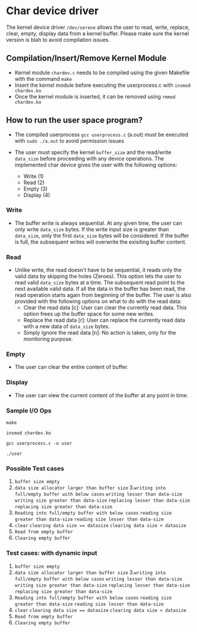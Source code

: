 # Char device driver

The kernel device driver `/dev/serene` allows the user to read, write, replace, clear, empty, display data from a kernel buffer. 
Please make sure the kernel version is blah to avoid compilation issues. 

## Compilation/Insert/Remove Kernel Module 

- Kernel module `chardev.c` needs to be compiled using the given Makefile with the command `make`
- Insert the kernel module before executing the userprocess.c with `insmod chardev.ko`
- Once the kernel module is inserted, it can be removed using `rmmod chardev.ko`

## How to run the user space program?

- The compiled userprocess `gcc userprocess.c` (a.out) must be executed with `sudo ./a.out` to avoid permission issues
- The user must specify the kernel `buffer_size` and the read/write `data_size` before proceeding with any device operations. The implemented char device gives the user with the following options:

    - Write (1)
    - Read (2)
    - Empty (3)
    - Display (4)

### Write

- The buffer write is always sequential. At any given time, the user can only write `data_size` bytes. If the write input size is greater than `data_size`, only the first `data_size` bytes will be considered. If the buffer is full, the subsequent writes will overwrite the exisiting buffer content.

### Read

- Unlike write, the read doesn't have to be sequential, it reads only the valid data by skipping the holes (Zeroes). This option lets the user to read valid `data_size` bytes at a time. The subsequent read point to the next available valid data. If all the data in the buffer has been read, the read operation starts again from beginning of the buffer.
 The user is also provided with the following options on what to do with the read data:
    - Clear the read data [c]: User can clear the currently read data. This option frees up the buffer space for some new writes. 
    - Replace the read data [r]: User can replace the currently read data with a new data of `data_size` bytes.
    - Simply Ignore the read data [n]: No action is taken, only for the monitoring purpose.


### Empty

- The user can clear the entire content of buffer. 

### Display

- The user can view the current content of the buffer at any point in time.

### Sample I/O Ops
`make`

`insmod chardev.ko`

`gcc userprocess.c -o user`

`./user`

### Possible Test cases
1. `buffer size empty`
2. `data size allocator larger than buffer size`
3.`writing into full/empty buffer with below cases`
   `writing lesser than data-size`
   `writing size greater than data-size`
   `replacing lesser than data-size`
   `replacing size greater than data-size`
4. `Reading into full/empty buffer with below cases`
      `reading size greater than data-size`
      `reading size lesser than data-size`
5. `clear`
      `clearing data size == datasize`
      `clearing data size < datasize`
6. `Read from empty buffer`
7. `Clearing empty buffer`

### Test cases: with dynamic input
1. `buffer size empty`
2. `data size allocator larger than buffer size`
3.`writing into full/empty buffer with below cases`
   `writing lesser than data-size`
   `writing size greater than data-size`
   `replacing lesser than data-size`
   `replacing size greater than data-size`
4. `Reading into full/empty buffer with below cases`
      `reading size greater than data-size`
      `reading size lesser than data-size`
5. `clear`
      `clearing data size == datasize`
      `clearing data size < datasize`
6. `Read from empty buffer`
7. `Clearing empty buffer`



